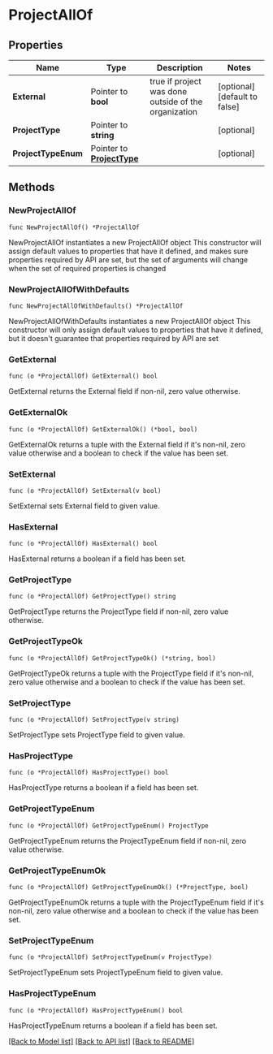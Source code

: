 # ProjectAllOf

## Properties

Name | Type | Description | Notes
------------ | ------------- | ------------- | -------------
**External** | Pointer to **bool** | true if project was done outside of the organization | [optional] [default to false]
**ProjectType** | Pointer to **string** |  | [optional] 
**ProjectTypeEnum** | Pointer to [**ProjectType**](ProjectType.md) |  | [optional] 

## Methods

### NewProjectAllOf

`func NewProjectAllOf() *ProjectAllOf`

NewProjectAllOf instantiates a new ProjectAllOf object
This constructor will assign default values to properties that have it defined,
and makes sure properties required by API are set, but the set of arguments
will change when the set of required properties is changed

### NewProjectAllOfWithDefaults

`func NewProjectAllOfWithDefaults() *ProjectAllOf`

NewProjectAllOfWithDefaults instantiates a new ProjectAllOf object
This constructor will only assign default values to properties that have it defined,
but it doesn't guarantee that properties required by API are set

### GetExternal

`func (o *ProjectAllOf) GetExternal() bool`

GetExternal returns the External field if non-nil, zero value otherwise.

### GetExternalOk

`func (o *ProjectAllOf) GetExternalOk() (*bool, bool)`

GetExternalOk returns a tuple with the External field if it's non-nil, zero value otherwise
and a boolean to check if the value has been set.

### SetExternal

`func (o *ProjectAllOf) SetExternal(v bool)`

SetExternal sets External field to given value.

### HasExternal

`func (o *ProjectAllOf) HasExternal() bool`

HasExternal returns a boolean if a field has been set.

### GetProjectType

`func (o *ProjectAllOf) GetProjectType() string`

GetProjectType returns the ProjectType field if non-nil, zero value otherwise.

### GetProjectTypeOk

`func (o *ProjectAllOf) GetProjectTypeOk() (*string, bool)`

GetProjectTypeOk returns a tuple with the ProjectType field if it's non-nil, zero value otherwise
and a boolean to check if the value has been set.

### SetProjectType

`func (o *ProjectAllOf) SetProjectType(v string)`

SetProjectType sets ProjectType field to given value.

### HasProjectType

`func (o *ProjectAllOf) HasProjectType() bool`

HasProjectType returns a boolean if a field has been set.

### GetProjectTypeEnum

`func (o *ProjectAllOf) GetProjectTypeEnum() ProjectType`

GetProjectTypeEnum returns the ProjectTypeEnum field if non-nil, zero value otherwise.

### GetProjectTypeEnumOk

`func (o *ProjectAllOf) GetProjectTypeEnumOk() (*ProjectType, bool)`

GetProjectTypeEnumOk returns a tuple with the ProjectTypeEnum field if it's non-nil, zero value otherwise
and a boolean to check if the value has been set.

### SetProjectTypeEnum

`func (o *ProjectAllOf) SetProjectTypeEnum(v ProjectType)`

SetProjectTypeEnum sets ProjectTypeEnum field to given value.

### HasProjectTypeEnum

`func (o *ProjectAllOf) HasProjectTypeEnum() bool`

HasProjectTypeEnum returns a boolean if a field has been set.


[[Back to Model list]](../README.md#documentation-for-models) [[Back to API list]](../README.md#documentation-for-api-endpoints) [[Back to README]](../README.md)


